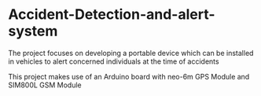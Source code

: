 # Accident-Detection-and-alert-system
The project focuses on developing a portable device which can be installed in vehicles to alert concerned individuals at the time of accidents

This project makes use of an Arduino board with neo-6m GPS Module and SIM800L GSM Module

